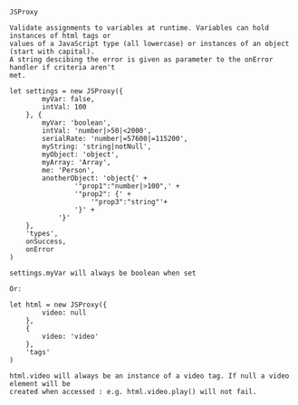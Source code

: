     JSProxy

    Validate assignments to variables at runtime. Variables can hold instances of html tags or 
    values of a JavaScript type (all lowercase) or instances of an object (start with capital). 
    A string descibing the error is given as parameter to the onError handler if criteria aren't 
    met.

    let settings = new JSProxy({
            myVar: false,
            intVal: 100
        }, {
            myVar: 'boolean',
            intVal: 'number|>50|<2000',
            serialRate: 'number|=57600|=115200',
            myString: 'string|notNull',
            myObject: 'object',
            myArray: 'Array',
            me: 'Person',
            anotherObject: 'object{' +
                    '"prop1":"number|>100",' +
                    '"prop2": {' +
                        '"prop3":"string"'+
                    '}' +
                '}'
        },
        'types',
        onSuccess,
        onError
    )

    settings.myVar will always be boolean when set
    
    Or:

    let html = new JSProxy({
            video: null
        },
        {
            video: 'video'
        },
        'tags'
    )

    html.video will always be an instance of a video tag. If null a video element will be 
    created when accessed : e.g. html.video.play() will not fail.